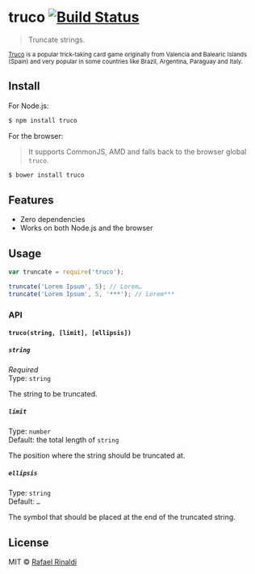# truco [![Build Status](https://travis-ci.org/rafaelrinaldi/truco.svg?branch=master)](https://travis-ci.org/rafaelrinaldi/truco)

> Truncate strings.

<sup>[Truco](https://en.wikipedia.org/wiki/Truco) is a popular trick-taking card game originally from Valencia and Balearic Islands (Spain) and very popular in some countries like Brazil, Argentina, Paraguay and Italy.</sup>

## Install

For Node.js:

```sh
$ npm install truco
```

For the browser:

> It supports CommonJS, AMD and falls back to the browser global `truco`.

```sh
$ bower install truco
```

## Features

* Zero dependencies
* Works on both Node.js and the browser

## Usage

```javascript
var truncate = require('truco');

truncate('Lorem Ipsum', 5); // Lorem…
truncate('Lorem Ipsum', 5, '***'); // Lorem***
```

### API

#### `truco(string, [limit], [ellipsis])`

##### `string`

*Required*  
Type: `string`

The string to be truncated.

##### `limit`

Type: `number`  
Default: the total length of `string`

The position where the string should be truncated at.

##### `ellipsis`

Type: `string`  
Default: `…`

The symbol that should be placed at the end of the truncated string.

## License

MIT © [Rafael Rinaldi](http://rinaldi.io)

